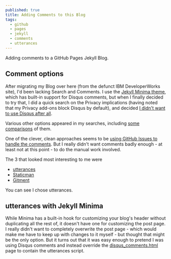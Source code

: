 ```yaml
---
published: true
title: Adding Comments to this Blog
tags:
  - github
  - pages
  - jekyll
  - comments
  - utterances
---
```

Adding comments to a GitHub Pages Jekyll Blog.

## Comment options

After migrating my Blog over here (from the defunct IBM DeveloperWorks site), I'd been lacking Search and Comments. I use the [Jekyll Minima theme](https://github.com/jekyll/minima), which has built-in support for Disqus comments, but when I finally decided to try that, I did a quick search on the Privacy implications (having noted that my Privacy add-ons block Disqus by default), and decided [I didn't want to use Disqus after all](https://fatfrogmedia.com/delete-disqus-comments-wordpress/).

Various other options appeared in my searches, including [some](https://darekkay.com/blog/static-site-comments/) [comparisons](https://scottwestover.github.io/post/2020/01/swithcing-to-github-issues-for-comments/) of them. 

One of the clever, clean approaches seems to be [using GitHub Issues to handle the comments](http://donw.io/post/github-comments/). But I really didn't want comments badly enough - at least not at this point - to do the manual work involved.

The 3 that looked most interesting to me were
* [utterances](https://utteranc.es/)
* [Staticman](https://staticman.net/)
* [Gitment](https://github.com/imsun/gitment)

You can see I chose utterances.

## utterances with Jekyll Minima

While Minima has a built-in hook for customizing your blog's header without duplicating all the rest of, it doesn't have one for customizing the post page. I really didn't want to completely overwrite the post page - which would make me have to keep up with changes to it myself - but thought that might be the only option. But it turns out that it was easy enough to pretend I was using Disqus comments and instead override the [disqus_comments.html](https://github.com/dougbreaux/dougbreaux.github.io/blob/master/_includes/disqus_comments.html) page to contain the utterances script.

